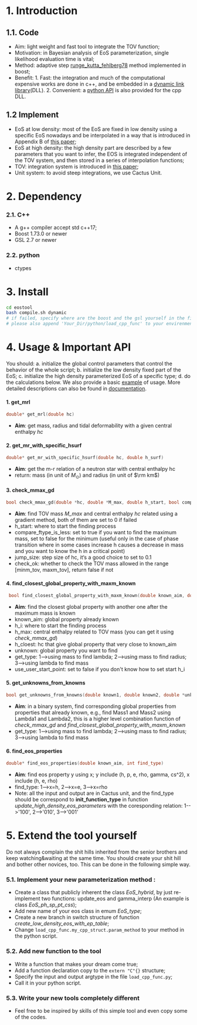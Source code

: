 # 1. Introduction

## 1.1. Code 
- Aim: light weight and fast tool to integrate the TOV function;
- Motivation: in Bayesian analysis of EoS parameterization, single likelihood evaluation time is vital;
- Method: adaptive step [runge_kutta_fehlberg78](https://www.boost.org/doc/libs/1_73_0/libs/numeric/odeint/doc/html/index.html) method implemented in boost;
- Benefit: 1. Fast: the integration and much of the computational expensive works are done in c++, and be embedded in a [dynamic link library](./eostool/param_eos.so)(DLL). 2. Convenient: a [python API](./python/load_cpp_func/load_cpp_func.py) is also provided for the cpp DLL.

## 1.2 Implement
- EoS at low density: most of the EoS are fixed in low density using a specific EoS nowadays and be interpolated in a way that is introduced in Appendix B of [this paper](https://journals.aps.org/prd/abstract/10.1103/PhysRevD.86.084003);
- EoS at high density: the high density part are described by a few parameters that you want to infer, the EOS is integrated independent of the TOV system, and then stored in a series of interpolation functions;
- TOV: integration system is introduced in [this paper](https://journals.aps.org/prd/abstract/10.1103/PhysRevD.89.064003);
- Unit system: to avoid steep integrations, we use Cactus Unit.

# 2. Dependency

### 2.1. C++
- A g++ compiler accept std c++17;
- Boost 1.73.0 or newer
- GSL 2.7 or newer
### 2.2. python
- ctypes

# 3. Install
```bash 
cd eostool
bash compile.sh dynamic
# if failed, specify where are the boost and the gsl yourself in the file compile.sh 
# please also append 'Your_Dir/python/load_cpp_func' to your envirenment variable PYTHONPATH
```



# 4. Usage & Important API
You should: a. initialize the global control parameters that control the behavior of  the whole script; b. initialize the low density fixed part of the EoS; c. initialize the high density parameterized EoS of a specific type; d. do the calculations below. We also provide a basic [example](./python/basic_usage.py) of usage. More detailed descriptions can also be found  in [documentation](./documentation/html/index.html).

#### 1. get_mrl
```cpp
double* get_mrl(double hc)
```
- **Aim**: get mass, radius and tidal deformability with a given central enthalpy *hc*

#### 2. get_mr_with_specific_hsurf
```cpp
double* get_mr_with_specific_hsurf(double hc, double h_surf)
```
- **Aim**: get the m-r relation of a neutron star with central enthalpy hc
- return: mass (in unit of $M_{\odot}$) and radius (in unit of $\rm km$)

#### 3. check_mmax_gd
```cpp
bool check_mmax_gd(double *hc, double *M_max, double h_start, bool compare_ftype_is_less, double jump_size, bool check_ok)
```
- **Aim**: find TOV mass *M_max* and central enthalpy *hc* related using a gradient method, both of them are set to 0 if failed
- h_start: where to start the finding process
- compare_ftype_is_less: set to true if you want to find the maximum mass, set to false for the minimum (useful only in the case of phase transition where in some cases increase h causes a decrease in mass and you want to know the h in a critical point)
- jump_size: step size of hc, it‘s a good choice to set to 0.1
- check_ok: whether to check the TOV mass allowed in the range [minm_tov, maxm_tov], return false if not

#### 4. find_closest_global_property_with_maxm_known
```cpp
 bool find_closest_global_property_with_maxm_known(double known_aim, double h_i, double h_max, double *h_closest, double *unknown, int get_type, bool use_user_start_point)
```
- **Aim**: find the closest global property with another one after the maximum mass is known
- known_aim: global property already known
- h_i: where to start the finding process
- h_max: central enthalpy related to TOV mass (you can get it using *check_mmax_gd*)
- h_cloest: hc that give global property that very close to known_aim
- unknown: global property you want to find
- get_type: 1-->using mass to find lambda; 2-->using mass to find radius; 3-->using lambda to find mass
- use_user_start_point: set to false if you don't know how to set start h_i

#### 5. get_unknowns_from_knowns
```cpp
bool get_unknowns_from_knowns(double known1, double known2, double *unknown1, double *unknown2, double *h_max, int get_type)
```
- **Aim**:  in a binary system, find corresponding global properties from properties that already known, e.g., find Mass1 and Mass2 using Lambda1 and Lambda2, this is a higher level combination function of *check_mmax_gd* and *find_closest_global_property_with_maxm_known*
- get_type: 1-->using mass to find lambda; 2-->using mass to find radius; 3-->using lambda to find mass

#### 6. find_eos_properties
```cpp
double* find_eos_properties(double known_aim, int find_type)
```
- **Aim**: find eos property y using x; y include (h, p, e, rho, gamma, cs^2), x include (h, e, rho)
- find_type: 1-->x=h, 2-->x=e, 3-->x=rho
- Note: all the input and output are in Cactus unit, and the find_type should be correspond to **init_function_type** in function *update_high_density_eos_parameters* with the coresponding relation: 1-->'100', 2-->'010', 3-->'001'


# 5. Extend the tool yourself

Do not always complain the shit hills inherited from the senior brothers and keep watching&waiting at the same time. You should create your shit hill and bother other novices, too. This can be done in the following simple way.
### 5.1.  Implement your new parameterization method :
- Create a class that publicly inherent the class *EoS_hybrid*, by just re-implement two functions: update_eos and gamma_interp (An example is class *EoS_ph_sp_pt_css*);
- Add new name of your eos class in emum *EoS_type*;
- Create a new branch in switch structure of function *create_low_density_eos_with_ep_table*;
- Change `load_cpp_func.my_cpp_struct.param_method` to your method in the python script.

### 5.2. Add new function to the tool
- Write a function that makes your dream come true;
- Add a function declaration copy to the `extern "C"{}` structure;
- Specify the input and output argtype in the file `load_cpp_func.py`;
- Call it in your python script.

### 5.3. Write your new tools completely different
- Feel free to be inspired by skills of this simple tool and even copy some of the codes.
